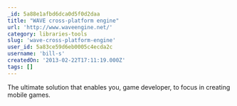 ```yaml
---
_id: 5a88e1afbd6dca0d5f0d2daa
title: "WAVE cross-platform engine"
url: 'http://www.waveengine.net/'
category: libraries-tools
slug: 'wave-cross-platform-engine'
user_id: 5a83ce59d6eb0005c4ecda2c
username: 'bill-s'
createdOn: '2013-02-22T17:11:19.000Z'
tags: []
---
```


The ultimate solution that enables you, game developer, to focus in creating mobile games.
